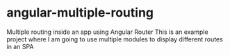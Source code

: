 # angular-multiple-routing
Multiple routing inside an app using Angular Router
This is an example project where I am going to use multiple modules to display different routes in an SPA
